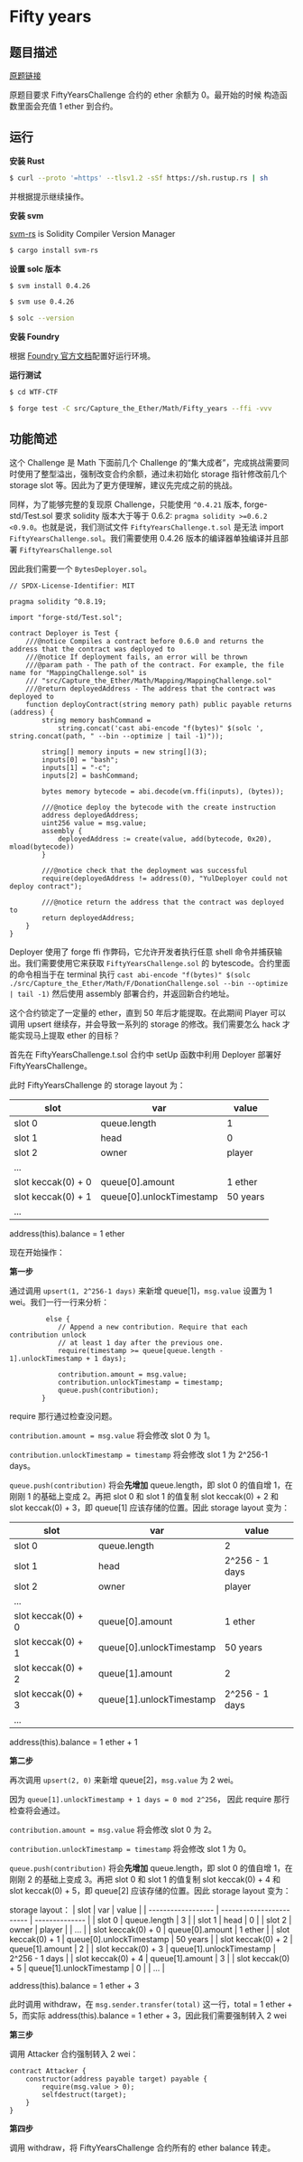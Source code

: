 # Fifty years

## 题目描述

[原题链接](https://capturetheether.com/challenges/math/fifty-years/)

原题目要求 FiftyYearsChallenge 合约的 ether 余额为 0。最开始的时候 构造函数里面会充值 1 ether 到合约。

## 运行

**安装 Rust**

```sh
$ curl --proto '=https' --tlsv1.2 -sSf https://sh.rustup.rs | sh
```
并根据提示继续操作。

**安装 svm**

[svm-rs](https://github.com/roynalnaruto/svm-rs) is Solidity Compiler Version Manager

```sh
$ cargo install svm-rs
```

**设置 solc 版本**

```sh
$ svm install 0.4.26

$ svm use 0.4.26

$ solc --version
```


**安装 Foundry**

根据 [Foundry 官方文档](https://getfoundry.sh/)配置好运行环境。

**运行测试**

```sh
$ cd WTF-CTF

$ forge test -C src/Capture_the_Ether/Math/Fifty_years --ffi -vvv
```

## 功能简述

这个 Challenge 是 Math 下面前几个 Challenge 的“集大成者”，完成挑战需要同时使用了整型溢出，强制改变合约余额，通过未初始化 storage 指针修改前几个 storage slot 等。因此为了更方便理解，建议先完成之前的挑战。

同样，为了能够完整的复现原 Challenge，只能使用 `^0.4.21` 版本, forge-std/Test.sol 要求 solidity 版本大于等于 0.6.2: `pragma solidity >=0.6.2 <0.9.0`。也就是说，我们测试文件 `FiftyYearsChallenge.t.sol` 是无法 import `FiftyYearsChallenge.sol`。我们需要使用 0.4.26 版本的编译器单独编译并且部署 `FiftyYearsChallenge.sol`

因此我们需要一个 `BytesDeployer.sol`。
```solidity
// SPDX-License-Identifier: MIT

pragma solidity ^0.8.19;

import "forge-std/Test.sol";

contract Deployer is Test {
    ///@notice Compiles a contract before 0.6.0 and returns the address that the contract was deployed to
    ///@notice If deployment fails, an error will be thrown
    ///@param path - The path of the contract. For example, the file name for "MappingChallenge.sol" is
    /// "src/Capture_the_Ether/Math/Mapping/MappingChallenge.sol"
    ///@return deployedAddress - The address that the contract was deployed to
    function deployContract(string memory path) public payable returns (address) {
        string memory bashCommand =
            string.concat('cast abi-encode "f(bytes)" $(solc ', string.concat(path, " --bin --optimize | tail -1)"));

        string[] memory inputs = new string[](3);
        inputs[0] = "bash";
        inputs[1] = "-c";
        inputs[2] = bashCommand;

        bytes memory bytecode = abi.decode(vm.ffi(inputs), (bytes));

        ///@notice deploy the bytecode with the create instruction
        address deployedAddress;
        uint256 value = msg.value;
        assembly {
            deployedAddress := create(value, add(bytecode, 0x20), mload(bytecode))
        }

        ///@notice check that the deployment was successful
        require(deployedAddress != address(0), "YulDeployer could not deploy contract");

        ///@notice return the address that the contract was deployed to
        return deployedAddress;
    }
}
```

Deployer 使用了 forge ffi 作弊码，它允许开发者执行任意 shell 命令并捕获输出。我们需要使用它来获取 `FiftyYearsChallenge.sol` 的 bytescode。合约里面的命令相当于在 terminal 执行 `cast abi-encode "f(bytes)" $(solc ./src/Capture_the_Ether/Math/F/DonationChallenge.sol --bin --optimize | tail -1)` 然后使用 assembly 部署合约，并返回新合约地址。

这个合约锁定了一定量的 ether，直到 50 年后才能提取。在此期间 Player 可以调用 upsert 继续存，并会导致一系列的 storage 的修改。我们需要怎么 hack 才能实现马上提取 ether 的目标？

首先在 FiftyYearsChallenge.t.sol 合约中 setUp 函数中利用 Deployer 部署好 FiftyYearsChallenge。

此时 FiftyYearsChallenge 的 storage layout 为：


| slot               | var                      | value    |
| ------------------ | ------------------------ | -------- |
| slot 0             | queue.length             | 1        |
| slot 1             | head                     | 0        |
| slot 2             | owner                    | player   |
| ...                |
| slot keccak(0) + 0 | queue[0].amount          | 1 ether  |
| slot keccak(0) + 1 | queue[0].unlockTimestamp | 50 years |
| ...                |


address(this).balance = 1 ether

现在开始操作：

**第一步**

通过调用 `upsert(1, 2^256-1 days)` 来新增 queue[1]，`msg.value` 设置为 1 wei。我们一行一行来分析：
```solidity
         else {
            // Append a new contribution. Require that each contribution unlock
            // at least 1 day after the previous one.
            require(timestamp >= queue[queue.length - 1].unlockTimestamp + 1 days);

            contribution.amount = msg.value;
            contribution.unlockTimestamp = timestamp;
            queue.push(contribution);
        }
```
require 那行通过检查没问题。

`contribution.amount = msg.value` 将会修改 slot 0 为 1。

`contribution.unlockTimestamp = timestamp` 将会修改 slot 1 为 2^256-1 days。

`queue.push(contribution)` 将会**先增加** queue.length，即 slot 0 的值自增 1，在刚刚 1 的基础上变成 2。再把 slot 0 和 slot 1 的值复制 slot keccak(0) + 2 和 slot keccak(0) + 3，即 queue[1] 应该存储的位置。因此 storage layout 变为：

| slot               | var                      | value          |
| ------------------ | ------------------------ | -------------- |
| slot 0             | queue.length             | 2              |
| slot 1             | head                     | 2^256 - 1 days |
| slot 2             | owner                    | player         |
| ...                |
| slot keccak(0) + 0 | queue[0].amount          | 1 ether        |
| slot keccak(0) + 1 | queue[0].unlockTimestamp | 50 years       |
| slot keccak(0) + 2 | queue[1].amount          | 2              |
| slot keccak(0) + 3 | queue[1].unlockTimestamp | 2^256 - 1 days |
| ...                |

address(this).balance = 1 ether + 1

**第二步**

再次调用 `upsert(2, 0)` 来新增 queue[2]，`msg.value` 为 2 wei。

因为 `queue[1].unlockTimestamp + 1 days = 0 mod 2^256`， 因此 require 那行检查将会通过。

`contribution.amount = msg.value` 将会修改 slot 0 为 2。

`contribution.unlockTimestamp = timestamp` 将会修改 slot 1 为 0。

`queue.push(contribution)` 将会**先增加** queue.length，即 slot 0 的值自增 1，在刚刚 2 的基础上变成 3。再把 slot 0 和 slot 1 的值复制 slot keccak(0) + 4 和 slot keccak(0) + 5，即 queue[2] 应该存储的位置。因此 storage layout 变为：




storage layout：
| slot               | var                      | value          |
| ------------------ | ------------------------ | -------------- |
| slot 0             | queue.length             | 3              |
| slot 1             | head                     | 0              |
| slot 2             | owner                    | player         |
| ...                |
| slot keccak(0) + 0 | queue[0].amount          | 1 ether        |
| slot keccak(0) + 1 | queue[0].unlockTimestamp | 50 years       |
| slot keccak(0) + 2 | queue[1].amount          | 2              |
| slot keccak(0) + 3 | queue[1].unlockTimestamp | 2^256 - 1 days |
| slot keccak(0) + 4 | queue[1].amount          | 3              |
| slot keccak(0) + 5 | queue[1].unlockTimestamp | 0              |
| ...                |

address(this).balance = 1 ether + 3


此时调用 withdraw，在 `msg.sender.transfer(total)` 这一行，total = 1 ether + 5，而实际 address(this).balance = 1 ether + 3，因此我们需要强制转入 2 wei

**第三步**

调用 Attacker 合约强制转入 2 wei：

```solidity
contract Attacker {
    constructor(address payable target) payable {
        require(msg.value > 0);
        selfdestruct(target);
    }
}
```

**第四步**

调用 withdraw，将 FiftyYearsChallenge 合约所有的 ether balance 转走。